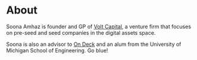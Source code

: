 About
=====

Soona Amhaz is founder and GP of <a href="https://volt.capital">Volt Capital</a>, a venture firm that focuses on pre-seed and seed companies in the digital assets space.

Soona is also an advisor to <a href="https://www.beondeck.com/">On Deck</a> and an alum from the University of Michigan School of Engineering. Go blue!
